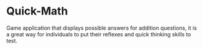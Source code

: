 # Quick-Math
Game application that displays possible answers for addition questions, it is a great way for individuals to put their reflexes and quick thinking skills to test.
